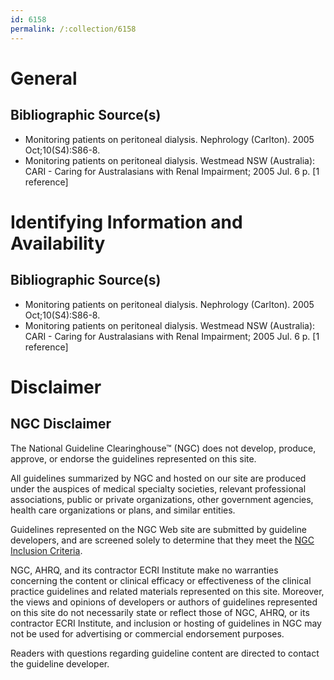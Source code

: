 ```yaml
---
id: 6158
permalink: /:collection/6158
---
```


# General

## Bibliographic Source(s)

- Monitoring patients on peritoneal dialysis. Nephrology (Carlton). 2005 Oct;10(S4):S86-8.
- Monitoring patients on peritoneal dialysis. Westmead NSW (Australia): CARI - Caring for Australasians with Renal Impairment; 2005 Jul. 6 p. [1 reference]

# Identifying Information and Availability

## Bibliographic Source(s)

- Monitoring patients on peritoneal dialysis. Nephrology (Carlton). 2005 Oct;10(S4):S86-8.
- Monitoring patients on peritoneal dialysis. Westmead NSW (Australia): CARI - Caring for Australasians with Renal Impairment; 2005 Jul. 6 p. [1 reference]

# Disclaimer

## NGC Disclaimer

The National Guideline Clearinghouse™ (NGC) does not develop, produce, approve, or endorse the guidelines represented on this site.

All guidelines summarized by NGC and hosted on our site are produced under the auspices of medical specialty societies, relevant professional associations, public or private organizations, other government agencies, health care organizations or plans, and similar entities.

Guidelines represented on the NGC Web site are submitted by guideline developers, and are screened solely to determine that they meet the [NGC Inclusion Criteria](/help-and-about/summaries/inclusion-criteria).

NGC, AHRQ, and its contractor ECRI Institute make no warranties concerning the content or clinical efficacy or effectiveness of the clinical practice guidelines and related materials represented on this site. Moreover, the views and opinions of developers or authors of guidelines represented on this site do not necessarily state or reflect those of NGC, AHRQ, or its contractor ECRI Institute, and inclusion or hosting of guidelines in NGC may not be used for advertising or commercial endorsement purposes.

Readers with questions regarding guideline content are directed to contact the guideline developer.

